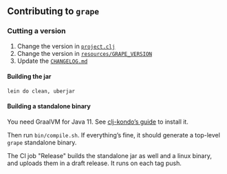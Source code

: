 ## Contributing to `grape`

### Cutting a version

1. Change the version in [`project.clj`](./project.clj)
2. Change the version in [`resources/GRAPE_VERSION`](./resources/GRAPE_VERSION)
3. Update the [`CHANGELOG.md`](./CHANGELOG.md)

#### Building the jar

    lein do clean, uberjar

#### Building a standalone binary

You need GraalVM for Java 11. See [clj-kondo’s guide][ckg] to install it.

Then run `bin/compile.sh`. If everything’s fine, it should generate a top-level `grape` standalone binary.

[ckg]: https://github.com/borkdude/clj-kondo/blob/e62eb04bc8bdb754a368ca8e7b0e76d8d568253e/doc/build.md#building-from-source

The CI job "Release" builds the standalone jar as well and a linux binary, and uploads them in a draft release. It runs
on each tag push.